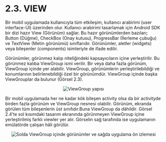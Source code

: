 # 2.3. VIEW

Bir mobil uygulamada kullanıcıyla tüm etkileşim, kullanıcı arabirimi (user interface-UI) üzerinden olur. Kullanıcı arabirimi tasarlamak için Android SDK bir dizi hazır View (Görünüm) sağlar. Bu hazır görünümlerden bazıları; Button (Düğme), CheckBox (Onay kutusu), ProgressBar (İlerleme çubuğu) ve TextView (Metin görünümü) sınıflarıdır. Görünümler, aletler (widgets) veya bileşenler (components) isimleriyle de ifade edilir.

Görünümler, görünmez kalıp niteliğindeki kapsayıcıların içine yerleştirilir. Bu görünmez kalıba ViewGroup ismi verilir. Bir veya daha fazla görünüm, ViewGroup içinde yer alabilir. ViewGroup, görünümlerin yerleştirilebildiği ve konumlarının belirlenebildiği özel bir görünümdür. ViewGroup içinde başka ViewGrouplar da bulunur (Görsel 2.3).
<div style="display:block;text-align:center">

![ViewGroup yapısı](./ekran-tasarimi/gorsel-2.3-viewgroup-yapisi.png)
</div>
Bir mobil uygulamada her ne kadar kök bileşen activity olsa da bir activityde birden fazla görünüm ve ViewGroup nesnesi olabilir. Görünüm, ekranda görülen tüm bileşenlerin üst sınıfıdır.Buna ViewGroup da dâhildir. Görsel 2.4’te sol kısımdaki tasarım ekranında görünmeyen ViewGroup içine yerleştirilmiş farklı viewler yer alır. Görselin sağ tarafında ise uygulamanın emülatörde çalışan hâli görülür. 
<div style="display:block;text-align:center">

![Solda ViewGroup içinde görünümler ve sağda uygulama ön izlemesi](./ekran-tasarimi/gorsel-2.4-solda-viewgroup-icinde-gorunumler-ve-sagda-uygulama-on-izlemesi.png)
</div>
